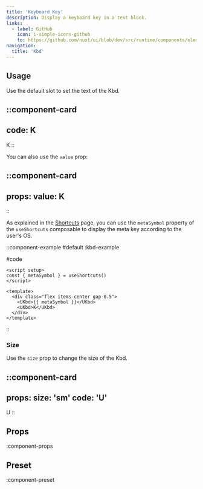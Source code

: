 ```yaml
---
title: 'Keyboard Key'
description: Display a keyboard key in a text block.
links:
  - label: GitHub
    icon: i-simple-icons-github
    to: https://github.com/nuxt/ui/blob/dev/src/runtime/components/elements/Kbd.vue
navigation:
  title: 'Kbd'
---
```


## Usage

Use the default slot to set the text of the Kbd.

::component-card
---
code: K
---

K
::

You can also use the `value` prop:

::component-card
---
props:
  value: K
---
::

As explained in the [Shortcuts](/getting-started/shortcuts) page, you can use the `metaSymbol` property of the `useShortcuts` composable to display the meta key according to the user's OS.

::component-example
#default
:kbd-example

#code
```vue
<script setup>
const { metaSymbol } = useShortcuts()
</script>

<template>
  <div class="flex items-center gap-0.5">
    <UKbd>{{ metaSymbol }}</UKbd>
    <UKbd>K</UKbd>
  </div>
</template>
```
::

### Size

Use the `size` prop to change the size of the Kbd.

::component-card
---
props:
  size: 'sm'
code: 'U'
---

U
::

## Props

:component-props

## Preset

:component-preset
